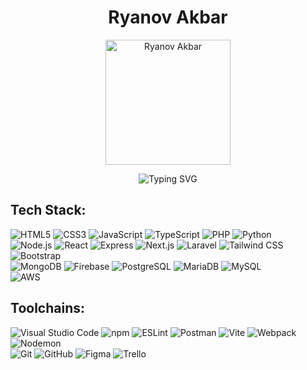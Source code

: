 <h1 align="center">Ryanov Akbar</h1>

<p align="center">
  <img
    src="https://avatars.githubusercontent.com/u/150666569"
    width="200"
    title="Ryanov Akbar"
  />
</p>

<p align="center">
  <img
    src="https://readme-typing-svg.demolab.com?font=Poppins&size=24&pause=1000&color=FFFFFF&background=000000&center=true&vCenter=true&width=390&lines=Full-Stack+Web+App+Developer;Web+App+Penetration+Tester"
    alt="Typing SVG"
    title="Undergraduate Informatics Student | Full-Stack Developer"
  />
</p>

## Tech Stack:
  
  ![HTML5](https://img.shields.io/badge/HTML5-E34F26.svg?style=for-the-badge&logo=HTML5&logoColor=white)
  ![CSS3](https://img.shields.io/badge/CSS3-1572B6.svg?style=for-the-badge&logo=CSS3&logoColor=white)
  ![JavaScript](https://img.shields.io/badge/JavaScript-323330.svg?style=for-the-badge&logo=JavaScript&logoColor=F7DF1E)
  ![TypeScript](https://img.shields.io/badge/TypeScript-007ACC.svg?style=for-the-badge&logo=TypeScript&logoColor=white)
  ![PHP](https://img.shields.io/badge/PHP-4F5B93.svg?style=for-the-badge&logo=PHP&logoColor=white)
  ![Python](https://img.shields.io/badge/Python-3670A0?style=for-the-badge&logo=Python&logoColor=FFDD54)<br />
  ![Node.js](https://img.shields.io/badge/Node.js-3E853D.svg?style=for-the-badge&logo=Node.js&logoColor=white)
  ![React](https://img.shields.io/badge/React-20232A.svg?style=for-the-badge&logo=React&logoColor=61DAFB)
  ![Express](https://img.shields.io/badge/Express-404D59.svg?style=for-the-badge&logo=Express&logoColor=61DAFB)
  ![Next.js](https://img.shields.io/badge/Next.js-black?style=for-the-badge&logo=Next.js&logoColor=white)
  ![Laravel](https://img.shields.io/badge/Laravel-FF2D20.svg?style=for-the-badge&logo=Laravel&logoColor=white)
  ![Tailwind CSS](https://img.shields.io/badge/Tailwind_CSS-38BDF8.svg?style=for-the-badge&logo=Tailwind-CSS&logoColor=white)
  ![Bootstrap](https://img.shields.io/badge/Bootstrap-8511FA.svg?style=for-the-badge&logo=Bootstrap&logoColor=white)<br />
  ![MongoDB](https://img.shields.io/badge/MongoDB-4EA94B.svg?style=for-the-badge&logo=MongoDB&logoColor=white)
  ![Firebase](https://img.shields.io/badge/Firebase-A08021?style=for-the-badge&logo=Firebase&logoColor=FFCD34)
  ![PostgreSQL](https://img.shields.io/badge/PostgreSQL-316192.svg?style=for-the-badge&logo=PostgreSQL&logoColor=white)
  ![MariaDB](https://img.shields.io/badge/MariaDB-003545?style=for-the-badge&logo=MariaDB&logoColor=white)
  ![MySQL](https://img.shields.io/badge/MySQL-4479A1.svg?style=for-the-badge&logo=MySQL&logoColor=white)<br />
  ![AWS](https://img.shields.io/badge/Amazon_Web_Services-FF9900.svg?style=for-the-badge&logo=amazon-AWS&logoColor=white)

## Toolchains:
  
  ![Visual Studio Code](https://img.shields.io/badge/Visual_Studio_Code-0078D7.svg?style=for-the-badge&logo=Visual-Studio-Code&logoColor=white)
  ![npm](https://img.shields.io/badge/npm-CB3837.svg?style=for-the-badge&logo=npm&logoColor=white)
  ![ESLint](https://img.shields.io/badge/ESLint-4B3263.svg?style=for-the-badge&logo=ESLint&logoColor=white)
  ![Postman](https://img.shields.io/badge/Postman-FF6C37?style=for-the-badge&logo=Postman&logoColor=white)
  ![Vite](https://img.shields.io/badge/Vite-646CFF.svg?style=for-the-badge&logo=Vite&logoColor=white)
  ![Webpack](https://img.shields.io/badge/Webpack-2B3A42.svg?style=for-the-badge&logo=Webpack&logoColor=8DD6F9)
  ![Nodemon](https://img.shields.io/badge/Nodemon-323330.svg?style=for-the-badge&logo=Nodemon&logoColor=#BBDEAD)<br />
  ![Git](https://img.shields.io/badge/Git-F05033.svg?style=for-the-badge&logo=Git&logoColor=white)
  ![GitHub](https://img.shields.io/badge/GitHub-121011.svg?style=for-the-badge&logo=GitHub&logoColor=white)
  ![Figma](https://img.shields.io/badge/Figma-F24E1E.svg?style=for-the-badge&logo=Figma&logoColor=white)
  ![Trello](https://img.shields.io/badge/Trello-026AA7.svg?style=for-the-badge&logo=Trello&logoColor=white)